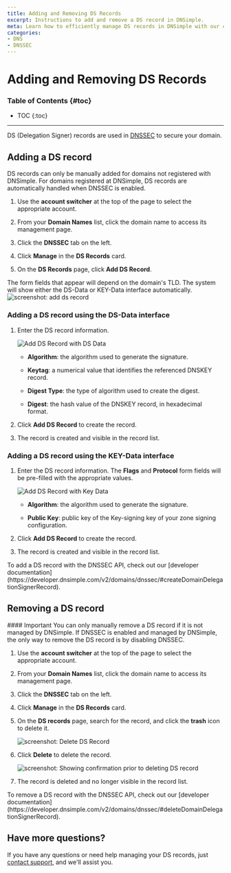```yaml
---
title: Adding and Removing DS Records
excerpt: Instructions to add and remove a DS record in DNSimple.
meta: Learn how to efficiently manage DS records in DNSimple with our comprehensive guide, covering both adding and removing records for optimal DNS configuration.
categories:
- DNS
- DNSSEC
---
```


# Adding and Removing DS Records

### Table of Contents {#toc}

* TOC
{:toc}

---

DS (Delegation Signer) records are used in [DNSSEC](/articles/dnssec/) to secure your domain.

## Adding a DS record

<note>
DS records can only be manually added for domains not registered with DNSimple. For domains registered at DNSimple, DS records are automatically handled when DNSSEC is enabled.
</note>

1. Use the **account switcher** at the top of the page to select the appropriate account.
   
1. From your **Domain Names** list, click the domain name to access its management page.
   
1. Click the **DNSSEC** tab on the left.
   
1. Click **Manage** in the **DS Records** card.
   
1. On the **DS Records** page, click **Add DS Record**.

The form fields that appear will depend on the domain's TLD. The system will show either the DS-Data or KEY-Data interface automatically.
![screenshot: add ds record](/files/ds-record-add.png)

### Adding a DS record using the DS-Data interface

1.  Enter the DS record information.

    ![Add DS Record with DS Data](/files/ds-records-add-ds-data.png)

    - **Algorithm**: the algorithm used to generate the signature.

    - **Keytag**: a numerical value that identifies the referenced DNSKEY record.

    - **Digest Type**: the type of algorithm used to create the digest.

    - **Digest**: the hash value of the DNSKEY record, in hexadecimal format.

1.  Click **Add DS Record** to create the record.

1.  The record is created and visible in the record list.

### Adding a DS record using the KEY-Data interface

1.  Enter the DS record information. The **Flags** and **Protocol** form fields will be pre-filled with the appropriate values.

    ![Add DS Record with Key Data](/files/ds-records-add-key-data.png)

    - **Algorithm**: the algorithm used to generate the signature.

    - **Public Key**: public key of the Key-signing key of your zone signing configuration.

1. Click **Add DS Record** to create the record.

1. The record is created and visible in the record list.

<info>
To add a DS record with the DNSSEC API, check out our [developer documentation](https://developer.dnsimple.com/v2/domains/dnssec/#createDomainDelegationSignerRecord).
</info>

## Removing a DS record

<note>
#### Important 
You can only manually remove a DS record if it is not managed by DNSimple. If DNSSEC is enabled and managed by DNSimple, the only way to remove the DS record is by disabling DNSSEC.
</note>

1. Use the **account switcher** at the top of the page to select the appropriate account.
   
1. From your **Domain Names** list, click the domain name to access its management page.
   
1. Click the **DNSSEC** tab on the left.
   
1. Click **Manage** in the **DS Records** card.
   
1. On the **DS records** page, search for the record, and click the **trash** icon to delete it.

    ![screenshot: Delete DS Record](/files/ds-records-delete.png)

1.  Click **Delete** to delete the record.

    ![screenshot: Showing confirmation prior to deleting DS record](/files/ds-records-delete-confirmation.png)

1.  The record is deleted and no longer visible in the record list.

<info>
To remove a DS record with the DNSSEC API, check out our [developer documentation](https://developer.dnsimple.com/v2/domains/dnssec/#deleteDomainDelegationSignerRecord).
</info>

## Have more questions?

If you have any questions or need help managing your DS records, just [contact support](https://dnsimple.com/feedback), and we'll assist you.
